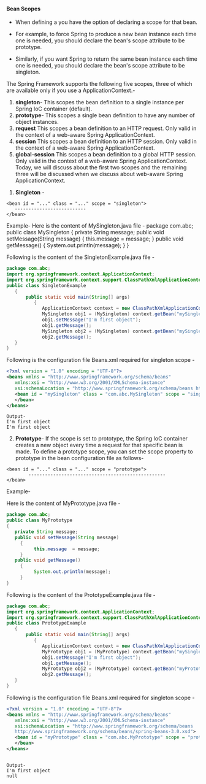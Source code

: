 
#### Bean Scopes

- When defining a <bean> you have the option of declaring a scope for that bean.  

- For example, to force Spring to produce a new bean instance each time one is needed, you should declare the bean's scope attribute to be prototype.

- Similarly, if you want Spring to return the same bean instance each time one is needed, you should declare the bean's scope attribute to be singleton.

The Spring Framework supports the following five scopes, three of which are available only if you use a ApplicationContext.-

1. **singleton**-
This scopes the bean definition to a single instance per Spring IoC container (default).
2. **prototype**-
This scopes a single bean definition to have any number of object instances.
3. **request**
This scopes a bean definition to an HTTP request. Only valid in the context of a web-aware Spring ApplicationContext.
4. **session**
This scopes a bean definition to an HTTP session. Only valid in the context of a web-aware Spring ApplicationContext.
5. **global-session**
This scopes a bean definition to a global HTTP session. Only valid in the context of a web-aware Spring ApplicationContext.
Today, we will discuss about the first two scopes and the remaining three will be discussed when we discuss about web-aware Spring ApplicationContext.


1) **Singleton** -

```text
<bean id = "..." class = "..." scope = "singleton">
   --------------------------
</bean>
```

Example-
Here is the content of MySingleton.java file -
package com.abc;
public class MySingleton
{
   private String message;
   public void setMessage(String message)
     {
          this.message  = message;
     }
   public void getMessage()
     {
          System.out.println(message);
     }
}


Following is the content of the SingletonExample.java file -

```java
package com.abc;
import org.springframework.context.ApplicationContext;
import org.springframework.context.support.ClassPathXmlApplicationContext;
public class SingletonExample
   {
       public static void main(String[] args)
          {
             ApplicationContext context = new ClassPathXmlApplicationContext("Beans.xml");
             MySingleton obj1 = (MySingleton) context.getBean("mySingleton");
             obj1.setMessage("I'm first object");
             obj1.getMessage();
             MySingleton obj2 = (MySingleton) context.getBean("mySingleton");
             obj2.getMessage();
   }
}
```


Following is the configuration file Beans.xml required for singleton scope -

```xml
<?xml version = "1.0" encoding = "UTF-8"?>
<beans xmlns = "http://www.springframework.org/schema/beans"
   xmlns:xsi = "http://www.w3.org/2001/XMLSchema-instance"
   xsi:schemaLocation = "http://www.springframework.org/schema/beans http://www.springframework.org/schema/beans/spring-beans-4.0.xsd">
   <bean id = "mySingleton" class = "com.abc.MySingleton" scope = "singleton">
   </bean>
</beans> 
```

```
Output-
I'm first object
I'm first object
```

2. **Prototype**- If the scope is set to prototype, the Spring IoC container creates a new object every time a request for that specific bean is made.
   To define a prototype scope, you can set the scope property to prototype in the bean configuration file as follows-

```
<bean id = "..." class = "..." scope = "prototype">   
        --------------------------------------------------
</bean>
```
Example-

Here is the content of MyPrototype.java file -

```java
package com.abc;
public class MyPrototype 
{
   private String message;
   public void setMessage(String message)
     {
          this.message  = message;
     }
   public void getMessage()
     {
          System.out.println(message);
     }
}
```

Following is the content of the PrototypeExample.java file -

```java
package com.abc;
import org.springframework.context.ApplicationContext;
import org.springframework.context.support.ClassPathXmlApplicationContext;
public class PrototypeExample
   {
       public static void main(String[] args)
          {
             ApplicationContext context = new ClassPathXmlApplicationContext("Beans.xml");
             MyPrototype obj1 = (MyPrototype) context.getBean("mySingleton");
             obj1.setMessage("I'm first object");
             obj1.getMessage();
             MyPrototype obj2 = (MyPrototype) context.getBean("myPrototype");
             obj2.getMessage();
   }
}
```

Following is the configuration file Beans.xml required for singleton scope -

```xml
<?xml version = "1.0" encoding = "UTF-8"?>
<beans xmlns = "http://www.springframework.org/schema/beans"
   xmlns:xsi = "http://www.w3.org/2001/XMLSchema-instance"
   xsi:schemaLocation = "http://www.springframework.org/schema/beans
   http://www.springframework.org/schema/beans/spring-beans-3.0.xsd">
   <bean id = "myPrototype" class = "com.abc.MyPrototype" scope = "prototype">
   </bean>
</beans> 
```

```

Output-
I'm first object
null
```


